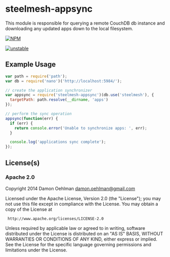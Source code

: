 # steelmesh-appsync

This module is responsible for querying a remote CouchDB db instance and
downloading any updated apps down to the local filesystem.


[![NPM](https://nodei.co/npm/steelmesh-appsync.png)](https://nodei.co/npm/steelmesh-appsync/)

[![unstable](https://img.shields.io/badge/stability-unstable-yellowgreen.svg)](https://github.com/badges/stability-badges) 

## Example Usage

```js
var path = require('path');
var db = require('nano')('http://localhost:5984/');

// create the application synchronizer
var appsync = require('steelmesh-appsync')(db.use('steelmesh'), {
  targetPath: path.resolve(__dirname, 'apps')
});

// perform the sync operation
appsync(function(err) {
  if (err) {
    return console.error('Unable to synchronize apps: ', err);
  }

  console.log('applications sync complete');
});

```

## License(s)

### Apache 2.0

Copyright 2014 Damon Oehlman <damon.oehlman@gmail.com>

   Licensed under the Apache License, Version 2.0 (the "License");
   you may not use this file except in compliance with the License.
   You may obtain a copy of the License at

     http://www.apache.org/licenses/LICENSE-2.0

   Unless required by applicable law or agreed to in writing, software
   distributed under the License is distributed on an "AS IS" BASIS,
   WITHOUT WARRANTIES OR CONDITIONS OF ANY KIND, either express or implied.
   See the License for the specific language governing permissions and
   limitations under the License.
